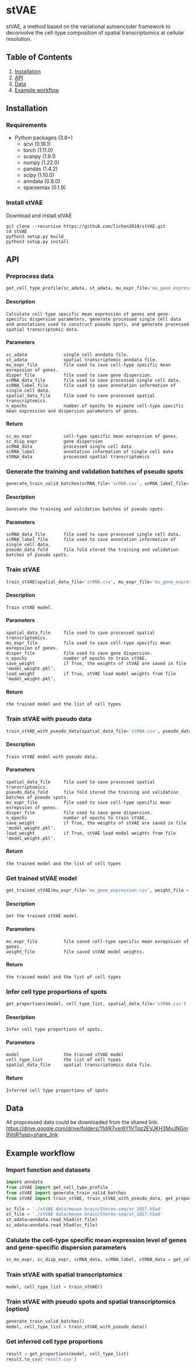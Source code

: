 # stVAE
stVAE, a method based on the variational autoencoder framework to deconvolve the cell-type composition of spatial transcriptomics at cellular resolution.

## Table of Contents
1. [Installation](#installation)
2. [API](#api)
3. [Data](#data)
4. [Example workflow](#example-workflow)
## Installation
### Requirements
- Python packages (3.8+)
  - scvi (0.16.1)
  - torch (1.11.0)
  - scanpy (1.9.1)
  - numpy (1.22.0)
  - pandas (1.4.2)
  - scipy (1.10.0)
  - anndata (0.8.0)
  - sparsemax (0.1.9)


### Install stVAE
Download and install stVAE
```
git clone --recursive https://github.com/lichen2018/stVAE.git
cd stVAE
python3 setup.py build
python3 setup.py install
```
## API
### Preprocess data
```python
get_cell_type_profile(sc_adata, st_adata, mu_expr_file='mu_gene_expression.csv', disper_file='disp_gene_expression.csv', scRNA_data_file='scRNA.csv', scRNA_label_file='scRNA_label.csv', spatial_data_file='stRNA.csv', n_epochs=250)
```
#### Description
  ```
  Calculate cell-type specific mean expression of genes and gene-specific dispersion parameters, generate processed single cell data and annotations used to construct pseudo spots, and generate processed spatial transcriptomic data.
  ```
#### Parameters  
  ```
  sc_adata              single cell anndata file.
  st_adata              spatial transcriptomic anndata file.
  mu_expr_file          file used to save cell-type specific mean exrepssion of genes.
  disper_file           file used to save gene dispersion.
  scRNA_data_file       file used to save processed single cell data.
  scRNA_label_file      file used to save annotation information of single cell data.
  spatial_data_file     file used to save processed spatial transcriptomics.
  n_epochs              number of epochs to esimate cell-type specific mean expression and dispersion parameters of genes.
  ```
#### Return 
  ```
  sc_mu_expr            cell-type specific mean exrepssion of genes.
  sc_disp_expr          gene dispersion
  scRNA_data            processed single cell data
  scRNA_label           annotation information of single cell data
  stRNA_data            processed spatial transcriptomics
  ```

### Generate the training and validation batches of pseudo spots

```python
generate_train_valid_batches(scRNA_file='scRNA.csv', scRNA_label_file='scRNA_label.csv', pseudo_data_path= './batch_data/')
```
#### Description
  ```
  Generate the training and validation batches of pseudo spots.
  ```
#### Parameters  
  ```
  scRNA_data_file       file used to save processed single cell data.
  scRNA_label_file      file used to save annotation information of single cell data.
  pseudo_data_fold      file fold stored the training and validation batches of pseudo spots.  
  ```


### Train stVAE
```python
train_stVAE(spatial_data_file='stRNA.csv', mu_expr_file='mu_gene_expression.csv', disper_file='disp_gene_expression.csv', n_epochs=2000, save_weight=True, load_weight=False)
```
#### Description
  ```
  Train stVAE model.
  ```
#### Parameters  
  ```
  spatial_data_file     file used to save processed spatial transcriptomics.
  mu_expr_file          file used to save cell-type specific mean exrepssion of genes.
  disper_file           file used to save gene dispersion.
  n_epochs              number of epochs to train stVAE.
  save_weight           if True, the weights of stVAE are saved in file 'model_weight.pkl'.
  load_weight           if True, stVAE load model weights from file 'model_weight.pkl'.
  ```
#### Return 
  ```
  the trained model and the list of cell types
  ```

### Train stVAE with pseudo data
```python
train_stVAE_with_pseudo_data(spatial_data_file='stRNA.csv', pseudo_data_fold='./batch_data/', mu_expr_file='mu_gene_expression.csv', disper_file='disp_gene_expression.csv', n_epochs=1000, save_weight=True, load_weight=False)
```
#### Description
  ```
  Train stVAE model with pseudo data.
  ```
#### Parameters  
  ```
  spatial_data_file     file used to save processed spatial transcriptomics.
  pseudo_data_fold      file fold stored the training and validation batches of pseudo spots.  
  mu_expr_file          file used to save cell-type specific mean exrepssion of genes.
  disper_file           file used to save gene dispersion.
  n_epochs              number of epochs to train stVAE.
  save_weight           if True, the weights of stVAE are saved in file 'model_weight.pkl'.
  load_weight           if True, stVAE load model weights from file 'model_weight.pkl'.
  ```
#### Return 
  ```
  the trained model and the list of cell types
  ```

### Get trained stVAE model
```python
get_trained_stVAE(mu_expr_file='mu_gene_expression.csv', weight_file = 'model_weight.pkl')
```
#### Description
  ```
  Get the trained stVAE model.
  ```
#### Parameters  
  ``` 
  mu_expr_file          file saved cell-type specific mean exrepssion of genes.
  weight_file           file saved stVAE model weights.
  ```
#### Return 
  ```
  the trained model and the list of cell types
  ```

### Infer cell type proportions of spots
```python
get_proportions(model, cell_type_list, spatial_data_file='stRNA.csv')
```
#### Description
  ```
  Infer cell type proportions of spots.
  ```
#### Parameters  
  ```
  model                 the trained stVAE model
  cell_type_list        the list of cell types
  spatial_data_file     spatial transcriptomics data file.
  ```
#### Return 
  ```
  Inferred cell type proportions of spots
  ```

## Data
All propcessed data could be downloaded from the shared link: https://drive.google.com/drive/folders/11djR7vxr6Y1VTpz2EVJKH3MvJNGm9VoR?usp=share_link  

## Example workflow
### Import function and datasets
```python
import anndata
from stVAE import get_cell_type_profile
from stVAE import generate_train_valid_batches
from stVAE import train_stVAE, train_stVAE_with_pseudo_data, get_proportions

sc_file = './stVAE data/mouse brain/Stereo-seq/sc_1857.h5ad'
st_file = './stVAE data/mouse brain/Stereo-seq/st_1857.h5ad'
st_adata=anndata.read_h5ad(st_file)
sc_adata=anndata.read_h5ad(sc_file)
```

### Calulate the cell-type specific mean expression level of genes and gene-specific dispersion parameters
```python
sc_mu_expr, sc_disp_expr, scRNA_data, scRNA_label, stRNA_data = get_cell_type_profile(sc_adata, st_adata)
```

### Train stVAE with spatial transcriptomics
```python
model, cell_type_list = train_stVAE()
```

### Train stVAE with pseudo spots and spatial transcriptomics (option)
```python
generate_train_valid_batches()
model, cell_type_list = train_stVAE_with_pseudo_data()
```

### Get inferred cell type proportions
```python
result = get_proportions(model, cell_type_list)
result.to_csv('result.csv')
```
